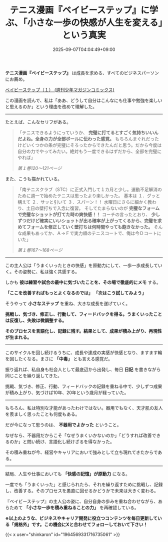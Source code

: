 ﻿---
title: "テニス漫画『ベイビーステップ』に学ぶ、「小さな一歩の快感が人生を変える」という真実"
date: 2025-09-07T04:04:49+09:00
draft: false
---

**テニス漫画『ベイビーステップ』** は成長を求める、すべてのビジネスパーソンにお薦め。



[ベイビーステップ（１） (週刊少年マガジンコミックス)](https://www.amazon.co.jp/%E3%83%99%E3%82%A4%E3%83%93%E3%83%BC%E3%82%B9%E3%83%86%E3%83%83%E3%83%97%EF%BC%88%EF%BC%91%EF%BC%89-%E9%80%B1%E5%88%8A%E5%B0%91%E5%B9%B4%E3%83%9E%E3%82%AC%E3%82%B8%E3%83%B3%E3%82%B3%E3%83%9F%E3%83%83%E3%82%AF%E3%82%B9-%E5%8B%9D%E6%9C%A8%E5%85%89-ebook/dp/B009KYCI5C/ref=tmm_kin_swatch_0)

この漫画を読んで、私は「ああ、どうして自分はこんなにも仕事や勉強を楽しいと思えるのか」という理由を改めて理解した。



---

たとえば、こんなセリフがある。

> 「テニスできるようにっていうか、 **完璧に打てるとすごく気持ちいいんだよね。全身の力が全部ボールに伝わった感覚。**
> もちろんまぐれだったけどいくつかの条が完璧にそろったからできたんだと思う。だから今度は自分の力でやってみたい。絶対もう一度できるはずだから、全部を完璧にやれば」
> 
> *第１巻120～121ページ*

また、こうも描かれている。

> 「南テニスクラブ（STC）に正式入門して１カ月と少し。運動不足解消のために週一で始めたテニスは思ったより楽しかった。
> 基本は
> １．グッと構えて
> ２．サッと引いて
> ３．スパーン！！
> 水曜日にさらに細かく教わり、土日の壁打ちで入念に復習。
> そしてたまらないのが **完璧なフォームで完璧なショットが打てた時の爽快感！！**
> コーチの言ったとおり、 **少しずつだけど確実にいいショットが出る確率が上がってくるから、完璧を求めてフォームを修正していく壁打ちは何時間やっても飽きなかった。**
> そんな成果もあってか、Ａ→Ｆで実力順のテニスコートで、俺は今Ｄコートにいた」
> 
> *第１巻167～168ページ*



---

この主人公は「うまくいったときの快感」を原動力にして、一歩一歩成長していく。その姿勢に、私は強く共感する。

しかも **彼は練習や試合の最中に気づいたことを、その場で徹底的にメモ** する。

 **「ここを改善すればもっとよくなるのでは」 「次はこう試してみよう」** 

そうやって **小さなステップ** を重ね、大きな成長を遂げていく。

**挑戦し、気づき、修正し、行動して、フィードバックを得る。うまくいったことは反復し、失敗は微調整する。**

**そのプロセスを言語化し、記録に残す。結果として、成果が積み上がり、再現性が生まれる。**



---

このサイクルを回し続けるうちに、成長や達成の実感が快感となり、ますます輪を回したくなる。まさに **「中毒」** とも言える感覚だ。

振り返れば、私自身も社会人として最底辺から出発し、毎日 **日記** を書きながら同じことを繰り返してきた。

挑戦、気づき、修正、行動、フィードバックの記録を重ねる中で、少しずつ成果が積み上がり、気づけば10年、20年という歳月が経っていた。



---

もちろん、私は特別な才能があったわけではない。器用でもなく、天才肌の友人を羨ましく思ったことも何度もある。

だが今になって思うのは、 **不器用でよかった** ということ。

なぜなら、不器用だからこそ「なぜうまくいかないのか」「どうすれば改善できるのか」と問い続け、言語化し続けざるを得なかった。

その積み重ねが今、経営やキャリアにおいて強みとして立ち現れてきたからである。



---

結局、人生や仕事においても **「快感の記憶」が原動力** になる。

一度でも「うまくいった」と感じられたら、それを繰り返すために挑戦し、記録し、改善する。そのプロセスを愚直に回せるかどうかで未来は大きく変わる。

『ベイビーステップ』の主人公の姿に、自分自身の歩みを重ね合わせながら、あらためて **「小さな一歩を積み重ねることの力」** を再確認している。



**※以上のような、ビジネスやキャリア開発に役立つコンテンツを毎日更新している「規格外」です。この機会にXと合わせてフォローしておいて下さい！**



{{< x user="shinkaron" id="1964569331716735061" >}}